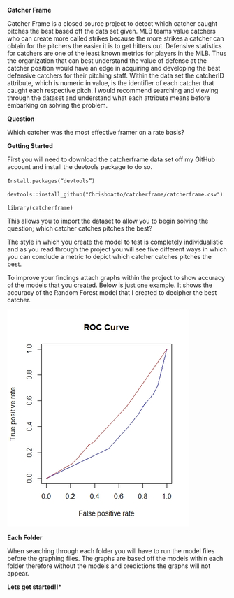 **Catcher Frame**

Catcher Frame is a closed source project to detect which catcher caught pitches the best based off the data set given. MLB teams value catchers who can create more called strikes because the more strikes a catcher can obtain for the pitchers the easier it is to get hitters out. Defensive statistics for catchers are one of the least known metrics for players in the MLB. Thus the organization that can best understand the value of defense at the catcher position would have an edge in acquiring and developing the best defensive catchers for their pitching staff. Within the data set the catcherID attribute, which is numeric in value, is the identifier of each catcher that caught each respective pitch. I would recommend searching and viewing through the dataset and understand what each attribute means before embarking on solving the problem.

**Question**

Which catcher was the most effective framer on a rate basis?  

**Getting Started**

 First you will need to download the catcherframe data set off my GitHub account and install the devtools package to do so. 

 `Install.packages(“devtools”)`

`devtools::install_github("Chrisboatto/catcherframe/catcherframe.csv")`

`library(catcherframe)`

 This allows you to import the dataset to allow you to begin solving the question; which catcher catches pitches the best?

 The style in which you create the model to test is completely individualistic and as you read through the project you will see five different ways in which you can conclude a metric to depict which catcher catches pitches the best.

To improve your findings attach graphs within the project to show accuracy of the models that you created. Below is just one example. It shows the accuracy of the Random Forest model that I created to decipher the best catcher.

 ![Image of Random Forest of Catcher Frame](https://github.com/Chrisboatto/CatcherFrame/blob/master/Random%20Forest/Random%20Forest%20ROC%20Graph.jpeg)

**Each Folder**

When searching through each folder you will have to run the model files before the graphing files. The graphs are based off the models within each folder therefore without the models and predictions the graphs will not appear.

**Lets get started!!***